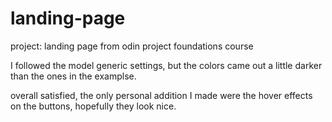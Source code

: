 # landing-page
project: landing page from odin project foundations course

I followed the model generic settings, but the colors came out a little darker than the ones in the examplse.

overall satisfied, the only personal addition I made were the hover effects on the buttons, hopefully they look nice.
